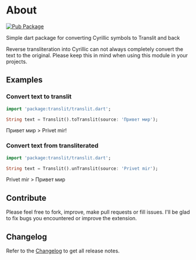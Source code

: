 # About

[![Pub Package](https://img.shields.io/pub/v/translit.svg)](https://pub.dartlang.org/packages/translit)

Simple dart package for converting Cyrillic symbols to Translit and back

Reverse transliteration into Cyrillic can not always completely convert the text to the original. Please keep this in mind when using this module in your projects.

## Examples

### Convert text to translit

```dart
import 'package:translit/translit.dart';

String text = Translit().toTranslit(source: 'Привет мир');
```

Привет мир > Privet mir!


### Convert text from transliterated

```dart
import 'package:translit/translit.dart';

String text = Translit().unTranslit(source: 'Privet mir');
```

Privet mir > Привет мир

## Contribute

Please feel free to fork, improve, make pull requests or fill issues.
I'll be glad to fix bugs you encountered or improve the extension.

## Changelog

Refer to the [Changelog](https://github.com/alexeynobody/translit-dart/blob/master/CHANGELOG.md) to get all release notes.
